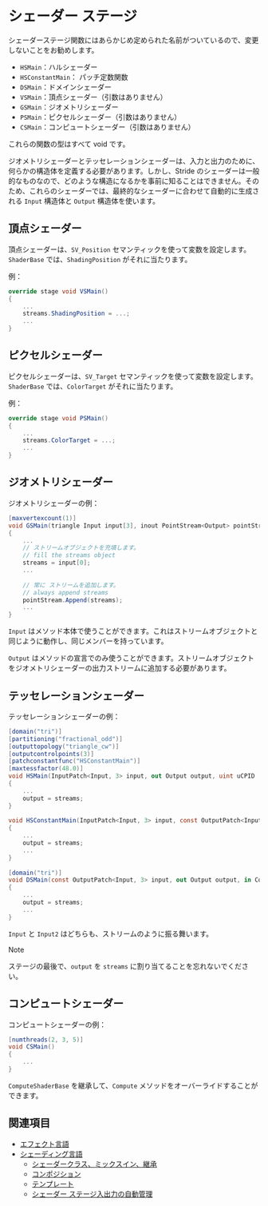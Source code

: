 # シェーダー ステージ
<!--
# Shader stages
-->

シェーダーステージ関数にはあらかじめ定められた名前がついているので、変更しないことをお勧めします。
<!--
The function for each stage has a predefined name, so we recommend you don't change it.
-->

- `HSMain`：ハルシェーダー
- `HSConstantMain`： パッチ定数関数
- `DSMain`：ドメインシェーダー
- `VSMain`：頂点シェーダー（引数はありません）
- `GSMain`：ジオメトリシェーダー
- `PSMain`：ピクセルシェーダー（引数はありません）
- `CSMain`：コンピュートシェーダー（引数はありません）

<!--
- `HSMain` for hull shader
- `HSConstantMain` for patch constant function
- `DSMain` for domain shader
- `VSMain` for vertex shader (takes no arguments)
- `GSMain` for geometry shader
- `PSMain` for pixel shader (takes no arguments)
- `CSMain` for compute shader (takes no arguments)
-->

これらの関数の型はすべて void です。
<!--
These are all void methods.
-->

ジオメトリシェーダーとテッセレーションシェーダーは、入力と出力のために、何らかの構造体を定義する必要があります。しかし、Stride のシェーダーは一般的なものなので、どのような構造になるかを事前に知ることはできません。そのため、これらのシェーダーでは、最終的なシェーダーに合わせて自動的に生成される `Input` 構造体と `Output` 構造体を使います。
<!--
The geometry and tessellation shaders need some kind of predefined structure as input and output. However, since Stride shaders are generic, it's impossible to know beforehand what the structure will be. As a result, these shaders use `Input` and `Output` structures that are automatically generated to fit the final shader.
-->

## 頂点シェーダー
<!--
## Vertex shader
-->

頂点シェーダーは、`SV_Position` セマンティックを使って変数を設定します。
`ShaderBase` では、`ShadingPosition` がそれに当たります。
<!--
A vertex shader has to set the variable with the semantic `SV_Position`. In `ShaderBase`, it's `ShadingPosition`.
-->

例：
<!--
For example:
-->

```cs
override stage void VSMain()
{
	...
	streams.ShadingPosition = ...;
	...
}
```

## ピクセルシェーダー
<!--
## Pixel shader
-->

ピクセルシェーダーは、`SV_Target` セマンティックを使って変数を設定します。
`ShaderBase` では、`ColorTarget` がそれに当たります。
<!--
A pixel shader has to set the variable with the semantic `SV_Target`. In `ShaderBase`, it is `ColorTarget`.
-->

例：
<!--
For example:
-->

```cs
override stage void PSMain()
{
	...
	streams.ColorTarget = ...;
	...
}
```

## ジオメトリシェーダー
<!--
## Geometry shader
-->

ジオメトリシェーダーの例：
<!--
An example of geometry shader:
-->

```cs
[maxvertexcount(1)]
void GSMain(triangle Input input[3], inout PointStream<Output> pointStream)
{
	...
	// ストリームオブジェクトを充填します。
	// fill the streams object
	streams = input[0];
 	...
 
	// 常に ストリームを追加します。
	// always append streams
	pointStream.Append(streams);
	...
}
```

`Input` はメソッド本体で使うことができます。これはストリームオブジェクトと同じように動作し、同じメンバーを持っています。
<!--
`Input` can be used in the method body. It behaves like the streams object and contains the same members.
-->

`Output` はメソッドの宣言でのみ使うことができます。ストリームオブジェクトをジオメトリシェーダーの出力ストリームに追加する必要があります。
<!--
`Output` is only used in the declaration of the method. You should append the streams object to your geometry shader output stream.
-->

## テッセレーションシェーダー
<!--
## Tessellation shader
-->

テッセレーションシェーダーの例：
<!--
An example of a tessellation shader:
-->

```cs
[domain("tri")]
[partitioning("fractional_odd")]
[outputtopology("triangle_cw")]
[outputcontrolpoints(3)]
[patchconstantfunc("HSConstantMain")]
[maxtessfactor(48.0)]
void HSMain(InputPatch<Input, 3> input, out Output output, uint uCPID : SV_OutputControlPointID)
{
	...
	output = streams;
}
 
void HSConstantMain(InputPatch<Input, 3> input, const OutputPatch<Input2, 3> output, out Constants constants)
{
	...
	output = streams;
	...
}
 
[domain("tri")]
void DSMain(const OutputPatch<Input, 3> input, out Output output, in Constants constants, float3 f3BarycentricCoords : SV_DomainLocation)
{
	...
	output = streams;
	...
}
```

`Input` と `Input2` はどちらも、ストリームのように振る舞います。
<!--
`Input` and `Input2` both behave like streams.
-->

>[!Note]
>ステージの最後で、`output` を `streams` に割り当てることを忘れないでください。
<!--
>[!Note]
>Don't forget to assign `output` to `streams` at the end of your stage.
-->

## コンピュートシェーダー
<!--
## Compute shader
-->

コンピュートシェーダーの例：
<!--
An example of a compute shader:
-->

```cs
[numthreads(2, 3, 5)]
void CSMain()
{
	...
}
```

`ComputeShaderBase` を継承して、`Compute` メソッドをオーバーライドすることができます。
<!--
You can inherit from `ComputeShaderBase` and override the `Compute` method.
-->

## 関連項目
<!--
## See also
-->

* [エフェクト言語](../effect-language.md)
* [シェーディング言語](index.md)
    - [シェーダークラス、ミックスイン、継承](shader-classes-mixins-and-inheritance.md)
    - [コンポジション](composition.md)
    - [テンプレート](templates.md)
    - [シェーダー ステージ入出力の自動管理](automatic-shader-stage-input-output.md)

<!--
* [Effect language](../effect-language.md)
* [Shading language index](index.md)
    - [Shader classes, mixins, and inheritance](shader-classes-mixins-and-inheritance.md)
    - [Composition](composition.md)
    - [Templates](templates.md)
    - [Shader stage input/output automatic management](automatic-shader-stage-input-output.md)
-->
